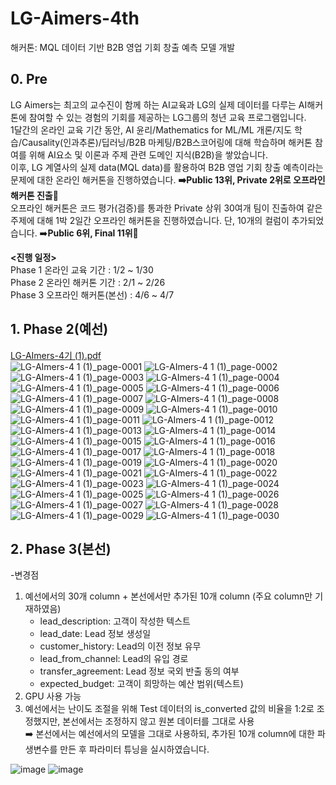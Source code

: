 # LG-Aimers-4th
해커톤: MQL 데이터 기반 B2B 영업 기회 창출 예측 모델 개발

## 0. Pre
LG Aimers는 최고의 교수진이 함께 하는 AI교육과 LG의 실제 데이터를 다루는 AI해커톤에 참여할 수 있는 경험의 기회를 제공하는 LG그룹의 청년 교육 프로그램입니다.  
1달간의 온라인 교육 기간 동안, AI 윤리/Mathematics for ML/ML 개론/지도 학습/Causality(인과추론)/딥러닝/B2B 마케팅/B2B스코어링에 대해 학습하며 해커톤 참여를 위해 AI요소 및 이론과 주제 관련 도메인 지식(B2B)을 쌓았습니다.   
이후, LG 계열사의 실제 data(MQL data)를 활용하여 B2B 영업 기회 창출 예측이라는 문제에 대한 온라인 해커톤을 진행하였습니다. **➡️Public 13위, Private 2위로 오프라인 해커톤 진출🥈**  
오프라인 해커톤은 코드 평가(검증)를 통과한 Private 상위 30여개 팀이 진출하여 같은 주제에 대해 1박 2일간 오프라인 해커톤을 진행하였습니다. 단, 10개의 컬럼이 추가되었습니다.  ➡️**Public 6위, Final 11위🌟**  


**<진행 일정>**  
Phase 1 온라인 교육 기간 : 1/2 ~ 1/30  
Phase 2 온라인 해커톤 기간 : 2/1 ~ 2/26  
Phase 3 오프라인 해커톤(본선) : 4/6 ~ 4/7  


## 1. Phase 2(예선)  
[LG-AImers-4기 (1).pdf](https://github.com/user-attachments/files/15945226/LG-AImers-4.1.pdf)  
![LG-AImers-4 1 (1)_page-0001](https://github.com/soli-ziyo/LG-Aimers-4th/assets/163154019/7003630c-5df1-499f-8ae8-bb3513b3e368)
![LG-AImers-4 1 (1)_page-0002](https://github.com/soli-ziyo/LG-Aimers-4th/assets/163154019/de2ff5a7-7f6f-43ce-b420-90306f22177c)
![LG-AImers-4 1 (1)_page-0003](https://github.com/soli-ziyo/LG-Aimers-4th/assets/163154019/5476ebd2-f122-4666-ad93-7484dcaecff7)
![LG-AImers-4 1 (1)_page-0004](https://github.com/soli-ziyo/LG-Aimers-4th/assets/163154019/7a230ed1-2683-4eab-886e-4c736e9fe547)
![LG-AImers-4 1 (1)_page-0005](https://github.com/soli-ziyo/LG-Aimers-4th/assets/163154019/c93d4bc3-50d8-4694-9f7a-dc2e32295ddd)
![LG-AImers-4 1 (1)_page-0006](https://github.com/soli-ziyo/LG-Aimers-4th/assets/163154019/a87f186c-e35a-4dbb-973c-768bc03b09f7)
![LG-AImers-4 1 (1)_page-0007](https://github.com/soli-ziyo/LG-Aimers-4th/assets/163154019/cacd44eb-d1ad-43e7-8f0f-abc5c6bc4d18)
![LG-AImers-4 1 (1)_page-0008](https://github.com/soli-ziyo/LG-Aimers-4th/assets/163154019/55f4b3c6-bd1d-4f2b-981b-2c1793c35b2d)
![LG-AImers-4 1 (1)_page-0009](https://github.com/soli-ziyo/LG-Aimers-4th/assets/163154019/8d6616c8-b2e2-42c4-adcc-af4bff1266a1)
![LG-AImers-4 1 (1)_page-0010](https://github.com/soli-ziyo/LG-Aimers-4th/assets/163154019/463a3983-85c1-4109-948d-351eb52d6c73)
![LG-AImers-4 1 (1)_page-0011](https://github.com/soli-ziyo/LG-Aimers-4th/assets/163154019/20b64c3e-da45-4779-8ef5-284b83d7f4d4)
![LG-AImers-4 1 (1)_page-0012](https://github.com/soli-ziyo/LG-Aimers-4th/assets/163154019/4e72a15c-fe0d-4a04-a7cd-4fe4ae7afcd0)
![LG-AImers-4 1 (1)_page-0013](https://github.com/soli-ziyo/LG-Aimers-4th/assets/163154019/145299ed-bd96-4065-b9d2-2901012d7054)
![LG-AImers-4 1 (1)_page-0014](https://github.com/soli-ziyo/LG-Aimers-4th/assets/163154019/cfd71a66-6e54-43cb-a87b-664afcc9feb0)
![LG-AImers-4 1 (1)_page-0015](https://github.com/soli-ziyo/LG-Aimers-4th/assets/163154019/e986935f-a72d-4321-aa32-8c34d97369f5)
![LG-AImers-4 1 (1)_page-0016](https://github.com/soli-ziyo/LG-Aimers-4th/assets/163154019/486faba5-5af2-429c-bf32-c36e42fb095b)
![LG-AImers-4 1 (1)_page-0017](https://github.com/soli-ziyo/LG-Aimers-4th/assets/163154019/cc1bbe1f-5998-4aab-ad1c-f62b6bcd1de5)
![LG-AImers-4 1 (1)_page-0018](https://github.com/soli-ziyo/LG-Aimers-4th/assets/163154019/adc82778-374b-46a8-8a6e-c721657a2c07)
![LG-AImers-4 1 (1)_page-0019](https://github.com/soli-ziyo/LG-Aimers-4th/assets/163154019/0f7c1060-727c-4ad7-b2c6-acd8e6f65495)
![LG-AImers-4 1 (1)_page-0020](https://github.com/soli-ziyo/LG-Aimers-4th/assets/163154019/2b36f69e-3a5e-43fc-a03b-8ecaeb598996)
![LG-AImers-4 1 (1)_page-0021](https://github.com/soli-ziyo/LG-Aimers-4th/assets/163154019/4ab2999f-82ea-4801-b6d4-93c11e52511e)
![LG-AImers-4 1 (1)_page-0022](https://github.com/soli-ziyo/LG-Aimers-4th/assets/163154019/f379d321-aba8-420e-8a17-5a288294ebbf)
![LG-AImers-4 1 (1)_page-0023](https://github.com/soli-ziyo/LG-Aimers-4th/assets/163154019/f4894e0f-ccc6-4458-a4ad-1bd064d0149b)
![LG-AImers-4 1 (1)_page-0024](https://github.com/soli-ziyo/LG-Aimers-4th/assets/163154019/d0c92c12-c7ec-4c1f-af6f-2717020a67a3)
![LG-AImers-4 1 (1)_page-0025](https://github.com/soli-ziyo/LG-Aimers-4th/assets/163154019/8f841aad-3da3-4de4-9768-80ab533026e6)
![LG-AImers-4 1 (1)_page-0026](https://github.com/soli-ziyo/LG-Aimers-4th/assets/163154019/2a7cea0e-1dc1-4db8-9bca-26ef024ca730)
![LG-AImers-4 1 (1)_page-0027](https://github.com/soli-ziyo/LG-Aimers-4th/assets/163154019/947e5758-8502-4723-9d57-7e8fa172cbff)
![LG-AImers-4 1 (1)_page-0028](https://github.com/soli-ziyo/LG-Aimers-4th/assets/163154019/a2527ef3-4e6e-4079-8ba2-7c5194bcbe7f)
![LG-AImers-4 1 (1)_page-0029](https://github.com/soli-ziyo/LG-Aimers-4th/assets/163154019/a174fce5-0800-4952-b75e-ca6e64c95482)
![LG-AImers-4 1 (1)_page-0030](https://github.com/soli-ziyo/LG-Aimers-4th/assets/163154019/4dc9df87-985b-4815-a589-2b99a5d40841)

## 2. Phase 3(본선)  
-변경점  
1) 예선에서의 30개 column + 본선에서만 추가된 10개 column (주요 column만 기재하였음)
   - lead_description: 고객이 작성한 텍스트
   - lead_date: Lead 정보 생성일
   - customer_history: Lead의 이전 정보 유무
   - lead_from_channel: Lead의 유입 경로
   - transfer_agreement: Lead 정보 국외 반출 동의 여부
   - expected_budget: 고객이 희망하는 예산 범위(텍스트)
2) GPU 사용 가능
3) 예선에서는 난이도 조절을 위해 Test 데이터의 is_converted 값의 비율을 1:2로 조정했지만, 본선에서는 조정하지 않고 원본 데이터를 그대로 사용  
➡️ 본선에서는 예선에서의 모델을 그대로 사용하되, 추가된 10개 column에 대한 파생변수를 만든 후 파라미터 튜닝을 실시하였습니다.


![image](https://github.com/soli-ziyo/LG-Aimers-4th/assets/163154019/fa7ae9e3-85fd-4856-8cec-b9898b1bcb3f) 
![image](https://github.com/soli-ziyo/LG-Aimers-4th/assets/163154019/2decc557-6988-4129-813c-f5f1f9f65b2b)
